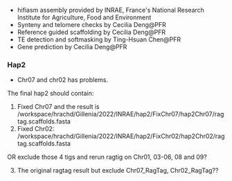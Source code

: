 * hifiasm assembly provided by INRAE, France's National Research Institute for Agriculture, Food and Environment
* Synteny and telomere checks by Cecilia Deng@PFR
* Reference guided scaffolding by Cecilia Deng@PFR
* TE detection and softmasking by Ting-Hsuan Chen@PFR
* Gene prediction by Cecilia Deng@PFR  

### Hap2
* Chr07 and chr02 has problems.

The final hap2 should contain:
1. Fixed Chr07 and the result is /workspace/hrachd/Gillenia/2022/INRAE/hap2/FixChr07/hap2Chr07/ragtag.scaffolds.fasta
2. Fixed Chr02: /workspace/hrachd/Gillenia/2022/INRAE/hap2/FixChr02/hap2Chr02/ragtag.scaffolds.fasta

OR exclude those 4 tigs and rerun ragtig on Chr01, 03-06, 08 and 09?

3. The original ragtag result but exclude Chr07_RagTag, Chr02_RagTag??

